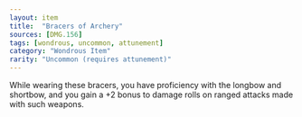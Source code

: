 ```yaml
---
layout: item
title:  "Bracers of Archery"
sources: [DMG.156]
tags: [wondrous, uncommon, attunement]
category: "Wondrous Item"
rarity: "Uncommon (requires attunement)"
---
```


While wearing these bracers, you have proficiency with the longbow and shortbow, and you gain a +2 bonus to damage rolls on ranged attacks made with such weapons.